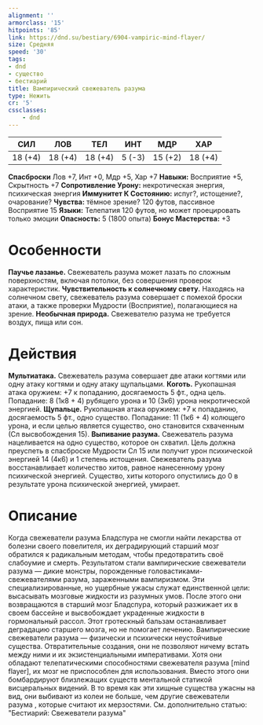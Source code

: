 ```yaml
---
alignment: ''
armorclass: '15'
hitpoints: '85'
link: https://dnd.su/bestiary/6904-vampiric-mind-flayer/
size: Средняя
speed: '30'
tags:
- dnd
- существо
- бестиарий
title: Вампирический свежеватель разума
type: Нежить
cr: '5'
cssclasses:
    - dnd
---
```



| СИЛ | ЛОВ | ТЕЛ | ИНТ | МДР | ХАР |
|---|---|---|---|---|---|
| 18 (+4) | 18 (+4) | 18 (+4) | 5 (-3) | 15 (+2) | 18 (+4) |
**Спасброски** Лов +7, Инт +0, Мдр +5, Хар +7
**Навыки:** Восприятие +5, Скрытность +7
**Сопротивление Урону:** некротическая энергия, психическая энергия
**Иммунитет К Состоянию:** испуг?, истощение?, очарование?
**Чувства:** тёмное зрение? 120 футов, пассивное Восприятие 15
**Языки:** Телепатия 120 футов, но может проецировать только эмоции
**Опасность:** 5 (1800 опыта)
**Бонус Мастерства:** +3


# Особенности
**Паучье лазанье.** Свежеватель разума может лазать по сложным поверхностям, включая потолки, без совершения проверок характеристик.
**Чувствительность к солнечному свету.** Находясь на солнечном свету, свежеватель разума совершает с помехой броски атаки, а также проверки Мудрости (Восприятие), полагающиеся на зрение.
**Необычная природа.** Свежевателю разума не требуется воздух, пища или сон.


# Действия
**Мультиатака.** Свежеватель разума совершает две атаки когтями или одну атаку когтями и одну атаку щупальцами.
**Коготь.** Рукопашная атака оружием: +7 к попаданию, досягаемость 5 фт., одна цель. Попадание: 8 (1к8 + 4) рубящего урона и 10 (3к6) урона некротической энергией.
**Щупальце.** Рукопашная атака оружием: +7 к попаданию, досягаемость 5 фт., одно существо. Попадание: 11 (1к6 + 4) колющего урона, и если целью является существо, оно становится схваченным (Сл высвобождения 15).
**Выпивание разума.** Свежеватель разума нацеливается на одно существо, которое он схватил. Цель должна преуспеть в спасброске Мудрости Сл 15 или получит урон психической энергией 14 (4к6) и 1 степень истощения. Свежеватель разума восстанавливает количество хитов, равное нанесенному урону психической энергией. Существо, хиты которого опустились до 0 в результате урона психической энергией, умирает.


# Описание
Когда свежеватели разума Бладспура не смогли найти лекарства от болезни своего повелителя, их деградирующий старший мозг обратился к радикальным методам, чтобы предотвратить своё слабоумие и смерть. Результатом стали вампирические свежеватели разума  — дикие монстры, порожденные головастиками-свежевателями разума, зараженными вампиризмом. Эти специализированные, но ущербные ужасы служат единственной цели: высасывать мозговые жидкости из разумных умов. После этого они возвращаются в старший мозг Бладспура, который разжижает их в своем бассейне и высвобождает украденные жидкости в гормональный рассол. Этот гротескный бальзам останавливает деградацию старшего мозга, но не помогает лечению. Вампирические свежеватели разума — физически и психически неустойчивые существа. Отвратительные создания, они не позволяют ничему встать между ними и их экзистенциальными императивами. Хотя они обладают телепатическими способностями свежевателя разума [mind flayer], их мозг не приспособлен для использования. Вместо этого они бомбардируют близлежащих существ ментальной статикой висцеральных видений. В то время как эти хищные существа ужасны на вид, они выбивают из колеи не больше, чем другие свежеватели разума , которые считают их мерзостями. См. дополнительно статью: "Бестиарий: Свежеватели разума"